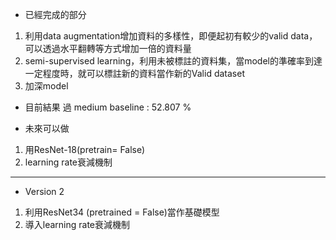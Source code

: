 * 已經完成的部分
1. 利用data augmentation增加資料的多樣性，即便起初有較少的valid data，可以透過水平翻轉等方式增加一倍的資料量
2. semi-supervised learning，利用未被標註的資料集，當model的準確率到達一定程度時，就可以標註新的資料當作新的Valid dataset
3. 加深model 

* 目前結果
過 medium baseline : 52.807 %

* 未來可以做
1. 用ResNet-18(pretrain= False)
2. learning rate衰減機制
----------------------------------------------------------------------------------------------------------------------
* Version 2
1. 利用ResNet34 (pretrained = False)當作基礎模型
2. 導入learning rate衰減機制
